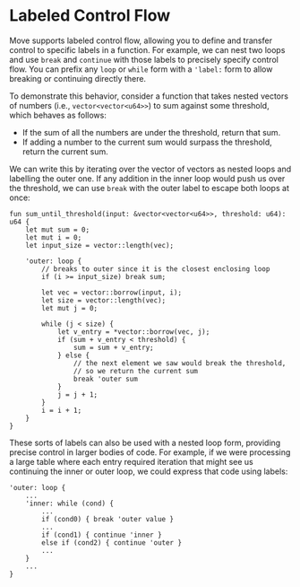 # Labeled Control Flow

Move supports labeled control flow, allowing you to define and transfer control to specific labels
in a function. For example, we can nest two loops and use `break` and `continue` with those labels
to precisely specify control flow. You can prefix any `loop` or `while` form with a `'label:` form
to allow breaking or continuing directly there.

To demonstrate this behavior, consider a function that takes nested vectors of numbers (i.e.,
`vector<vector<u64>>`) to sum against some threshold, which behaves as follows:

- If the sum of all the numbers are under the threshold, return that sum.
- If adding a number to the current sum would surpass the threshold,
  return the current sum.

We can write this by iterating over the vector of vectors as nested loops and labelling the outer
one. If any addition in the inner loop would push us over the threshold, we can use `break` with the
outer label to escape both loops at once:

```move
fun sum_until_threshold(input: &vector<vector<u64>>, threshold: u64): u64 {
    let mut sum = 0;
    let mut i = 0;
    let input_size = vector::length(vec);

    'outer: loop {
        // breaks to outer since it is the closest enclosing loop
        if (i >= input_size) break sum;

        let vec = vector::borrow(input, i);
        let size = vector::length(vec);
        let mut j = 0;

        while (j < size) {
            let v_entry = *vector::borrow(vec, j);
            if (sum + v_entry < threshold) {
                sum = sum + v_entry;
            } else {
                // the next element we saw would break the threshold,
                // so we return the current sum
                break 'outer sum
            }
            j = j + 1;
        }
        i = i + 1;
    }
}
```

These sorts of labels can also be used with a nested loop form, providing precise control in
larger bodies of code. For example, if we were processing a large table where each entry required
iteration that might see us continuing the inner or outer loop, we could express that code using
labels:

```move
'outer: loop {
    ...
    'inner: while (cond) {
        ...
        if (cond0) { break 'outer value }
        ...
        if (cond1) { continue 'inner }
        else if (cond2) { continue 'outer }
        ...
    }
    ...
}
```
